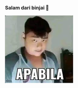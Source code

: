### Salam dari binjai 👋

![Apabila](/download.jpg)

<!--
**euroski/euroski** is a ✨ _special_ ✨ repository because its `README.md` (this file) appears on your GitHub profile.

Here are some ideas to get you started:

- 🔭 I’m currently working on **apabila**
- 🌱 I’m currently learning **apabila**
- 👯 I’m looking to collaborate on **apabila**    
- 🤔 I’m looking for help with **apabila**
- 💬 Ask me about **apabila**
- 📫 How to reach me: **apabila**
- 😄 Pronouns: **apabila**
- ⚡ Fun fact: **apabila**


#*StopNgelem*
-->
